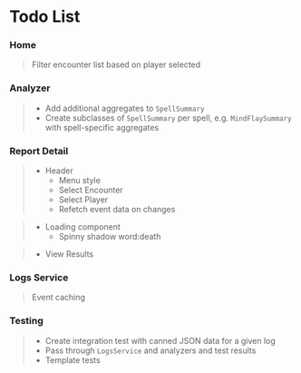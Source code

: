 # Todo List

### Home
> Filter encounter list based on player selected

### Analyzer
> - Add additional aggregates to `SpellSummary`
> - Create subclasses of `SpellSummary` per spell, e.g. `MindFlaySummary` with spell-specific aggregates

### Report Detail
> - Header 
>   - Menu style
>   - Select Encounter
>   - Select Player
>   - Refetch event data on changes

> - Loading component
>   - Spinny shadow word:death
 
> - View Results

### Logs Service
> Event caching

### Testing
> - Create integration test with canned JSON data for a given log
> - Pass through `LogsService` and analyzers and test results
> - Template tests 
